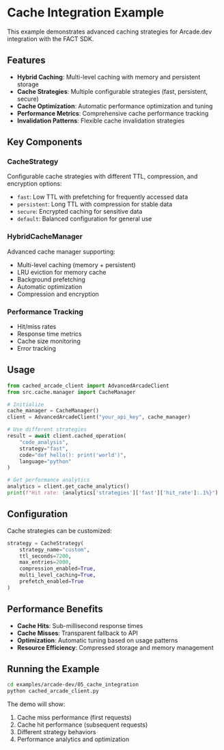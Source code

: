 # Cache Integration Example

This example demonstrates advanced caching strategies for Arcade.dev integration with the FACT SDK.

## Features

- **Hybrid Caching**: Multi-level caching with memory and persistent storage
- **Cache Strategies**: Multiple configurable strategies (fast, persistent, secure)
- **Cache Optimization**: Automatic performance optimization and tuning
- **Performance Metrics**: Comprehensive cache performance tracking
- **Invalidation Patterns**: Flexible cache invalidation strategies

## Key Components

### CacheStrategy
Configurable cache strategies with different TTL, compression, and encryption options:
- `fast`: Low TTL with prefetching for frequently accessed data
- `persistent`: Long TTL with compression for stable data
- `secure`: Encrypted caching for sensitive data
- `default`: Balanced configuration for general use

### HybridCacheManager
Advanced cache manager supporting:
- Multi-level caching (memory + persistent)
- LRU eviction for memory cache
- Background prefetching
- Automatic optimization
- Compression and encryption

### Performance Tracking
- Hit/miss rates
- Response time metrics
- Cache size monitoring
- Error tracking

## Usage

```python
from cached_arcade_client import AdvancedArcadeClient
from src.cache.manager import CacheManager

# Initialize
cache_manager = CacheManager()
client = AdvancedArcadeClient("your_api_key", cache_manager)

# Use different strategies
result = await client.cached_operation(
    "code_analysis", 
    strategy="fast",
    code="def hello(): print('world')",
    language="python"
)

# Get performance analytics
analytics = client.get_cache_analytics()
print(f"Hit rate: {analytics['strategies']['fast']['hit_rate']:.1%}")
```

## Configuration

Cache strategies can be customized:

```python
strategy = CacheStrategy(
    strategy_name="custom",
    ttl_seconds=7200,
    max_entries=2000,
    compression_enabled=True,
    multi_level_caching=True,
    prefetch_enabled=True
)
```

## Performance Benefits

- **Cache Hits**: Sub-millisecond response times
- **Cache Misses**: Transparent fallback to API
- **Optimization**: Automatic tuning based on usage patterns
- **Resource Efficiency**: Compressed storage and memory management

## Running the Example

```bash
cd examples/arcade-dev/05_cache_integration
python cached_arcade_client.py
```

The demo will show:
1. Cache miss performance (first requests)
2. Cache hit performance (subsequent requests)
3. Different strategy behaviors
4. Performance analytics and optimization